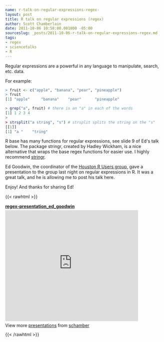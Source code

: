 ```yaml
--- 
name: r-talk-on-regular-expressions-regex-
layout: post
title: R talk on regular expressions (regex)
author: Scott Chamberlain
date: 2011-10-06 10:50:00.001000 -05:00
sourceslug: _posts/2011-10-06-r-talk-on-regular-expressions-regex.md
tags: 
- regex
- sciencetalks
- R
---
```


Regular expressions are a powerful in any language to manipulate, search, etc. data.

For example:

```r
> fruit <- c("apple", "banana", "pear", "pineapple")
> fruit
[1] "apple"     "banana"    "pear"      "pineapple"

> grep("a", fruit) # there is an "a" in each of the words
[1] 1 2 3 4
> 
> strsplit("a string", "s") # strsplit splits the string on the "s"
[[1]]
[1] "a "    "tring"
```


R base has many functions for regular expressions, see slide 9 of Ed's talk below.  The package stringr, created by Hadley Wickham, is a nice alternative that wraps the base regex functions for easier use. I highly recommend [stringr][].


Ed Goodwin, the coordinator of the [Houston R Users group][doi], gave a presentation to the group last night on regular expressions in R. It was a great talk, and he is allowing me to post his talk here.

Enjoy!  And thanks for sharing Ed!

{{< rawhtml >}}
<div style="width:425px" id="__ss_9576621"> <strong style="display:block;margin:12px 0 4px"><a href="http://www.slideshare.net/schamber/regexpresentationedgoodwin" title="regex-presentation_ed_goodwin" target="_blank">regex-presentation_ed_goodwin</a></strong> <iframe src="http://www.slideshare.net/slideshow/embed_code/9576621" width="425" height="355" frameborder="0" marginwidth="0" marginheight="0" scrolling="no"></iframe> <div style="padding:5px 0 12px"> View more <a href="http://www.slideshare.net/" target="_blank">presentations</a> from <a href="http://www.slideshare.net/schamber" target="_blank">schamber</a> </div> </div>
{{< /rawhtml >}}

[stringr]: http://cran.r-project.org/web/packages/stringr/index.html
[doi]: http://www.meetup.com/houstonr/

